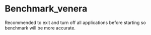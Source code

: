 # Benchmark_venera
Recommended to exit and turn off all applications before starting so benchmark will be more accurate.
